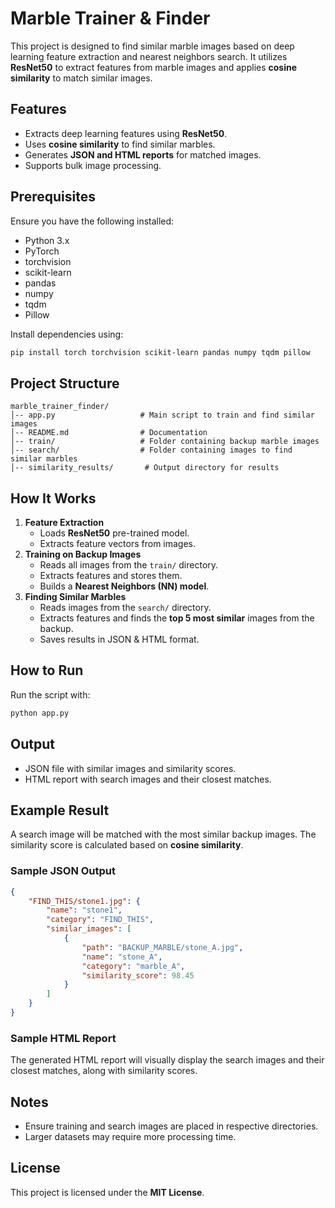# Marble Trainer & Finder

This project is designed to find similar marble images based on deep learning feature extraction and nearest neighbors search. It utilizes **ResNet50** to extract features from marble images and applies **cosine similarity** to match similar images.

## Features
- Extracts deep learning features using **ResNet50**.
- Uses **cosine similarity** to find similar marbles.
- Generates **JSON and HTML reports** for matched images.
- Supports bulk image processing.

## Prerequisites
Ensure you have the following installed:
- Python 3.x
- PyTorch
- torchvision
- scikit-learn
- pandas
- numpy
- tqdm
- Pillow

Install dependencies using:
```bash
pip install torch torchvision scikit-learn pandas numpy tqdm pillow
```

## Project Structure
```
marble_trainer_finder/
│-- app.py                   # Main script to train and find similar images
│-- README.md                # Documentation
│-- train/                   # Folder containing backup marble images
│-- search/                  # Folder containing images to find similar marbles
│-- similarity_results/       # Output directory for results
```

## How It Works
1. **Feature Extraction**
   - Loads **ResNet50** pre-trained model.
   - Extracts feature vectors from images.
2. **Training on Backup Images**
   - Reads all images from the `train/` directory.
   - Extracts features and stores them.
   - Builds a **Nearest Neighbors (NN) model**.
3. **Finding Similar Marbles**
   - Reads images from the `search/` directory.
   - Extracts features and finds the **top 5 most similar** images from the backup.
   - Saves results in JSON & HTML format.

## How to Run
Run the script with:
```bash
python app.py
```

## Output
- JSON file with similar images and similarity scores.
- HTML report with search images and their closest matches.

## Example Result
A search image will be matched with the most similar backup images. The similarity score is calculated based on **cosine similarity**.

### Sample JSON Output
```json
{
    "FIND_THIS/stone1.jpg": {
        "name": "stone1",
        "category": "FIND_THIS",
        "similar_images": [
            {
                "path": "BACKUP_MARBLE/stone_A.jpg",
                "name": "stone_A",
                "category": "marble_A",
                "similarity_score": 98.45
            }
        ]
    }
}
```

### Sample HTML Report
The generated HTML report will visually display the search images and their closest matches, along with similarity scores.

## Notes
- Ensure training and search images are placed in respective directories.
- Larger datasets may require more processing time.

## License
This project is licensed under the **MIT License**.

